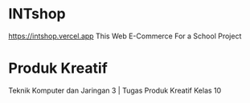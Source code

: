 # INTshop
https://intshop.vercel.app This Web E-Commerce For a School Project
# Produk Kreatif
Teknik Komputer dan Jaringan 3 | Tugas Produk Kreatif Kelas 10
